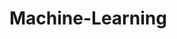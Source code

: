 # Machine-Learning
         
  
                 
                      
                                 
               
